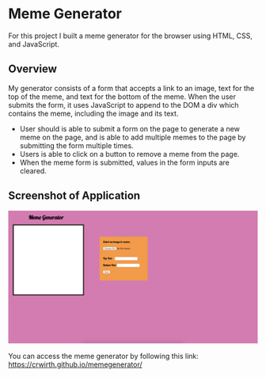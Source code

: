 # Meme Generator

For this project I built a meme generator for the browser using HTML, CSS, and JavaScript.

## Overview

My generator consists of a form that accepts a link to an image, text for the top of the meme, and text for the bottom of the meme. When the user submits the form, it uses JavaScript to append to the DOM a div which contains the meme, including the image and its text.

- User should is able to submit a form on the page to generate a new meme on the page, and is able to add multiple memes to the page by submitting the form multiple times.
- Users is able to click on a button to remove a meme from the page.
- When the meme form is submitted, values in the form inputs are cleared.

## Screenshot of Application
![Application Image](https://github.com/crwirth/memegenerator/blob/master/Screen%20Shot%202020-02-10%20at%2012.15.35%20PM.png)


You can access the meme generator by following this link:
https://crwirth.github.io/memegenerator/
